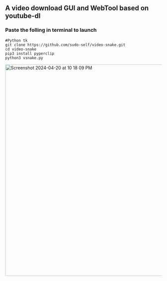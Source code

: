## A video download GUI and WebTool based on youtube-dl<br>
### Paste the folling in terminal to launch
```
#Python tk
git clone https://github.com/sudo-self/video-snake.git
cd video-snake
pip3 install pyperclip
python3 vsnake.py
```

<img width="680" alt="Screenshot 2024-04-20 at 10 18 09 PM" src="https://github.com/sudo-self/video-snake/assets/119916323/e36ca74c-65be-43a7-aea4-35b9a025d363">



